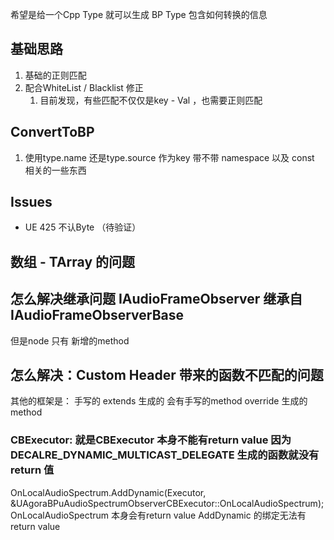 希望是给一个Cpp Type 就可以生成 BP Type 包含如何转换的信息

## 基础思路
1. 基础的正则匹配
2. 配合WhiteList  / Blacklist 修正
	1. 目前发现，有些匹配不仅仅是key - Val ，也需要正则匹配

## ConvertToBP
1. 使用type.name 还是type.source 作为key 带不带 namespace 以及 const 相关的一些东西


## Issues
* UE 425 不认Byte （待验证）



## 数组 - TArray 的问题


## 怎么解决继承问题 IAudioFrameObserver 继承自 IAudioFrameObserverBase 
但是node 只有 新增的method


## 怎么解决：Custom Header 带来的函数不匹配的问题
其他的框架是：
手写的 extends 生成的
会有手写的method override 生成的method



### CBExecutor: 就是CBExecutor 本身不能有return value 因为DECALRE_DYNAMIC_MULTICAST_DELEGATE 生成的函数就没有return 值
OnLocalAudioSpectrum.AddDynamic(Executor, &UAgoraBPuAudioSpectrumObserverCBExecutor::OnLocalAudioSpectrum);
OnLocalAudioSpectrum 本身会有return value 
AddDynamic 的绑定无法有return value
